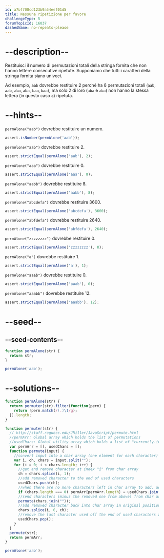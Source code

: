 ```yaml
---
id: a7bf700cd123b9a54eef01d5
title: Nessuna ripetizione per favore
challengeType: 5
forumTopicId: 16037
dashedName: no-repeats-please
---
```


# --description--

Restituisci il numero di permutazioni totali della stringa fornita che non hanno lettere consecutive ripetute. Supponiamo che tutti i caratteri della stringa fornita siano univoci.

Ad esempio, `aab` dovrebbe restituire 2 perché ha 6 permutazioni totali (`aab`, `aab`, `aba`, `aba`, `baa`, `baa`), ma solo 2 di loro (`aba` e `aba`) non hanno la stessa lettera (in questo caso `a`) ripetuta.

# --hints--

`permAlone("aab")` dovrebbe restituire un numero.

```js
assert.isNumber(permAlone('aab'));
```

`permAlone("aab")` dovrebbe restituire 2.

```js
assert.strictEqual(permAlone('aab'), 2);
```

`permAlone("aaa")` dovrebbe restituire 0.

```js
assert.strictEqual(permAlone('aaa'), 0);
```

`permAlone("aabb")` dovrebbe restituire 8.

```js
assert.strictEqual(permAlone('aabb'), 8);
```

`permAlone("abcdefa")` dovrebbe restituire 3600.

```js
assert.strictEqual(permAlone('abcdefa'), 3600);
```

`permAlone("abfdefa")` dovrebbe restituire 2640.

```js
assert.strictEqual(permAlone('abfdefa'), 2640);
```

`permAlone("zzzzzzzz")` dovrebbe restituire 0.

```js
assert.strictEqual(permAlone('zzzzzzzz'), 0);
```

`permAlone("a")` dovrebbe restituire 1.

```js
assert.strictEqual(permAlone('a'), 1);
```

`permAlone("aaab")` dovrebbe restituire 0.

```js
assert.strictEqual(permAlone('aaab'), 0);
```

`permAlone("aaabb")` dovrebbe restituire 12.

```js
assert.strictEqual(permAlone('aaabb'), 12);
```

# --seed--

## --seed-contents--

```js
function permAlone(str) {
  return str;
}

permAlone('aab');
```

# --solutions--

```js
function permAlone(str) {
  return permuter(str).filter(function(perm) {
    return !perm.match(/(.)\1/g);
  }).length;
}

function permuter(str) {
  // http://staff.roguecc.edu/JMiller/JavaScript/permute.html
  //permArr: Global array which holds the list of permutations
  //usedChars: Global utility array which holds a list of "currently-in-use" characters
  var permArr = [], usedChars = [];
  function permute(input) {
    //convert input into a char array (one element for each character)
    var i, ch, chars = input.split("");
    for (i = 0; i < chars.length; i++) {
      //get and remove character at index "i" from char array
      ch = chars.splice(i, 1);
      //add removed character to the end of used characters
      usedChars.push(ch);
      //when there are no more characters left in char array to add, add used chars to list of permutations
      if (chars.length === 0) permArr[permArr.length] = usedChars.join("");
      //send characters (minus the removed one from above) from char array to be permuted
      permute(chars.join(""));
      //add removed character back into char array in original position
      chars.splice(i, 0, ch);
      //remove the last character used off the end of used characters array
      usedChars.pop();
    }
  }
  permute(str);
  return permArr;
}

permAlone('aab');
```
